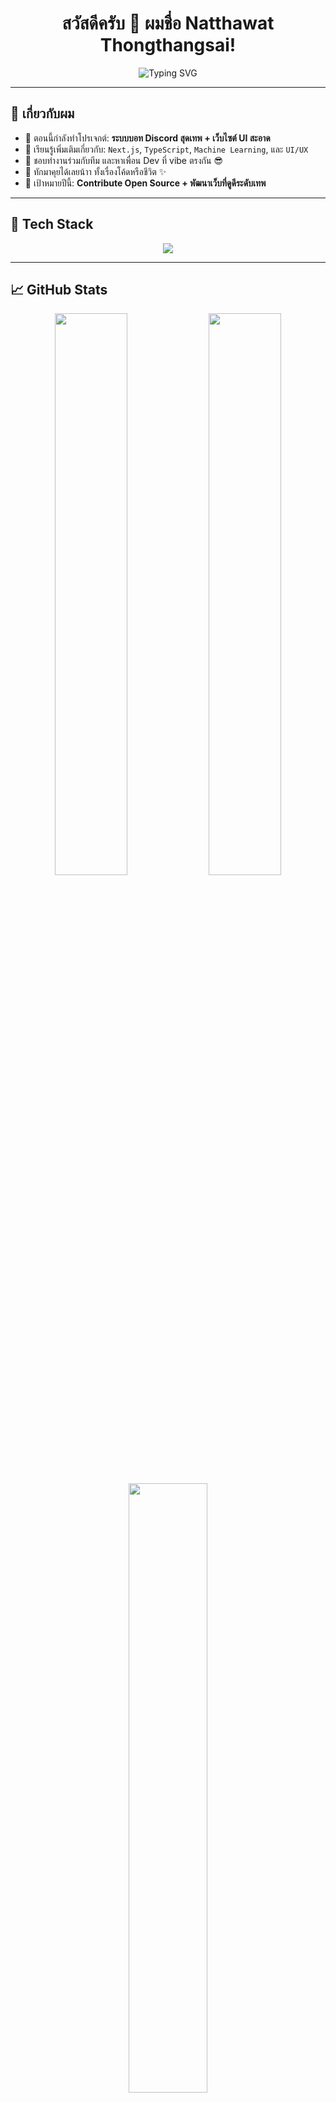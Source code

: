 <h1 align="center">
  สวัสดีครับ 👋 ผมชื่อ Natthawat Thongthangsai!
</h1>

<p align="center">
  <img src="https://readme-typing-svg.demolab.com?font=Fira+Code&weight=600&size=22&pause=1000&color=00B9FF&center=true&vCenter=true&width=600&lines=Full-stack+Dev+%E2%9A%99%EF%B8%8F;Discord+Bot+Developer+%F0%9F%A4%96;UI+Designer+%F0%9F%96%8C%EF%B8%8F;Always+Learning+%F0%9F%93%9A" alt="Typing SVG" />
</p>

---

## 💫 เกี่ยวกับผม

- 🔭 ตอนนี้กำลังทำโปรเจกต์: **ระบบบอท Discord สุดเทพ + เว็บไซต์ UI สะอาด**
- 🌱 เรียนรู้เพิ่มเติมเกี่ยวกับ: `Next.js`, `TypeScript`, `Machine Learning`, และ `UI/UX`
- 👯 ชอบทำงานร่วมกับทีม และหาเพื่อน Dev ที่ vibe ตรงกัน 😎
- 💬 ทักมาคุยได้เลยน้าา ทั้งเรื่องโค้ดหรือชีวิต ✨
- 🎯 เป้าหมายปีนี้: **Contribute Open Source + พัฒนาเว็บที่ดูดีระดับเทพ**

---

## 🚀 Tech Stack

<div align="center">
  <img src="https://skillicons.dev/icons?i=js,ts,nodejs,react,nextjs,tailwind,html,css,figma,git,vscode,discord" />
</div>

---

## 📈 GitHub Stats

<div align="center">
  <img src="https://github-readme-stats.vercel.app/api?username=NatthawatThongthangsai&show_icons=true&theme=tokyonight&hide_border=true" width="48%"/>
  <img src="https://github-readme-streak-stats.herokuapp.com?user=NatthawatThongthangsai&theme=tokyonight&hide_border=true" width="48%"/>
  <br/>
  <img src="https://github-readme-stats.vercel.app/api/top-langs/?username=NatthawatThongthangsai&layout=compact&theme=tokyonight&hide_border=true" width="50%"/>
</div>

---

## 🌐 ช่องทางติดต่อ

| ช่องทาง | ลิงก์ |
|---------|-------|
| 📧 Email | `aungpaovortex@gmail.com` |
| 💬 Discord | `natthawat999` |
👍 Facebook | [Natthawat Thongthangsai](https://web.facebook.com/profile.php?id=61573497462936) |
| 🌍 Website | Coming Soon... |
| 🧠 Personality | INFP |


---

## ⚡ Fun Fact

- 🎨 ชอบทำ UI ที่ดูสะอาดตา มินิมอล และมีลูกเล่น ✨
- 🎮 ชอบเล่นเกม + ฟังเพลงเวลาโค้ด
- 🌌 ทำงานตอนดึก แล้วนอนตอนเช้า (Night Owl Gang 🌙)

---

<p align="center">
  ขอบคุณที่แวะมาดูโปรไฟล์นะครับ 🫶 <br/>
  ถ้าชอบก็ฝาก ⭐ repo หรือ follow เราไว้ด้วยน้าา 🙌
</p>
